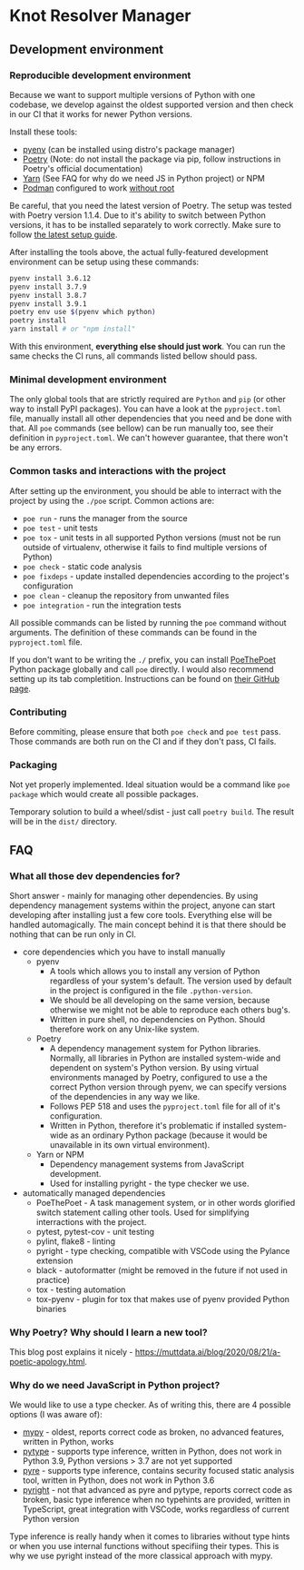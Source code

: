 # Knot Resolver Manager

## Development environment

### Reproducible development environment

Because we want to support multiple versions of Python with one codebase, we develop against the oldest supported version and then check in our CI that it works for newer Python versions.

Install these tools:
* [pyenv](https://github.com/pyenv/pyenv#installation) (can be installed using distro's package manager)
* [Poetry](https://python-poetry.org/docs/#installation) (Note: do not install the package via pip, follow instructions in Poetry's official documentation)
* [Yarn](https://yarnpkg.com/) (See FAQ for why do we need JS in Python project) or NPM
* [Podman](https://podman.io/getting-started/installation) configured to work [without root](https://github.com/containers/podman/blob/master/docs/tutorials/rootless_tutorial.md)

Be careful, that you need the latest version of Poetry. The setup was tested with Poetry version 1.1.4. Due to it's ability to switch between Python versions, it has to be installed separately to work correctly. Make sure to follow [the latest setup guide](https://python-poetry.org/docs/#installation).

After installing the tools above, the actual fully-featured development environment can be setup using these commands:

```sh
pyenv install 3.6.12
pyenv install 3.7.9
pyenv install 3.8.7
pyenv install 3.9.1
poetry env use $(pyenv which python)
poetry install
yarn install # or "npm install"
```

With this environment, **everything else should just work**. You can run the same checks the CI runs, all commands listed bellow should pass.

### Minimal development environment

The only global tools that are strictly required are `Python` and `pip` (or other way to install PyPI packages). You can have a look at the `pyproject.toml` file, manually install all other dependencies that you need and be done with that. All `poe` commands (see bellow) can be run manually too, see their definition in `pyproject.toml`. We can't however guarantee, that there won't be any errors.

### Common tasks and interactions with the project

After setting up the environment, you should be able to interract with the project by using the `./poe` script. Common actions are:

* `poe run` - runs the manager from the source
* `poe test` - unit tests
* `poe tox` - unit tests in all supported Python versions (must not be run outside of virtualenv, otherwise it fails to find multiple versions of Python)
* `poe check` - static code analysis
* `poe fixdeps` - update installed dependencies according to the project's configuration
* `poe clean` - cleanup the repository from unwanted files
* `poe integration` - run the integration tests

All possible commands can be listed by running the `poe` command without arguments. The definition of these commands can be found in the `pyproject.toml` file.

If you don't want to be writing the `./` prefix, you can install [PoeThePoet](https://github.com/nat-n/poethepoet) Python package globally and call `poe` directly. I would also recommend setting up its tab completition. Instructions can be found on [their GitHub page](https://github.com/nat-n/poethepoet#enable-tab-completion-for-your-shell).

### Contributing

Before commiting, please ensure that both `poe check` and `poe test` pass. Those commands are both run on the CI and if they don't pass, CI fails.

### Packaging

Not yet properly implemented. Ideal situation would be a command like `poe package` which would create all possible packages.

Temporary solution to build a wheel/sdist - just call `poetry build`. The result will be in the `dist/` directory.

## FAQ

### What all those dev dependencies for?

Short answer - mainly for managing other dependencies. By using dependency management systems within the project, anyone can start developing after installing just a few core tools. Everything else will be handled automagically. The main concept behind it is that there should be nothing that can be run only in CI.

* core dependencies which you have to install manually
  * pyenv
    * A tools which allows you to install any version of Python regardless of your system's default. The version used by default in the project is configured in the file `.python-version`.
    * We should be all developing on the same version, because otherwise we might not be able to reproduce each others bug's.
    * Written in pure shell, no dependencies on Python. Should therefore work on any Unix-like system.
  * Poetry
    * A dependency management system for Python libraries. Normally, all libraries in Python are installed system-wide and dependent on system's Python version. By using virtual environments managed by Poetry, configured to use a the correct Python version through pyenv, we can specify versions of the dependencies in any way we like.
    * Follows PEP 518 and uses the `pyproject.toml` file for all of it's configuration.
    * Written in Python, therefore it's problematic if installed system-wide as an ordinary Python package (because it would be unavailable in its own virtual environment).
  * Yarn or NPM
    * Dependency management systems from JavaScript development.
    * Used for installing pyright - the type checker we use.
* automatically managed dependencies
  * PoeThePoet - A task management system, or in other words glorified switch statement calling other tools. Used for simplifying interractions with the project.
  * pytest, pytest-cov - unit testing
  * pylint, flake8 - linting
  * pyright - type checking, compatible with VSCode using the Pylance extension
  * black - autoformatter (might be removed in the future if not used in practice)
  * tox - testing automation
  * tox-pyenv - plugin for tox that makes use of pyenv provided Python binaries

### Why Poetry? Why should I learn a new tool?

This blog post explains it nicely - https://muttdata.ai/blog/2020/08/21/a-poetic-apology.html.

### Why do we need JavaScript in Python project?

We would like to use a type checker. As of writing this, there are 4 possible options (I was aware of):

* [mypy](http://mypy-lang.org/) - oldest, reports correct code as broken, no advanced features, written in Python, works
* [pytype](https://github.com/google/pytype) - supports type inference, written in Python, does not work in Python 3.9, Python versions > 3.7 are not yet supported
* [pyre](https://pyre-check.org/) - supports type inference, contains security focused static analysis tool, written in Python, does not work in Python 3.6
* [pyright](https://github.com/Microsoft/pyright) - not that advanced as pyre and pytype, reports correct code as broken, basic type inference when no typehints are provided, written in TypeScript, great integration with VSCode, works regardless of current Python version

Type inference is really handy when it comes to libraries without type hints or when you use internal functions without specifiing their types. This is why we use pyright instead of the more classical approach with mypy.
